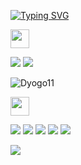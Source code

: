 [![Typing SVG](https://readme-typing-svg.demolab.com/?lines=DYOGO+11;Information+Systems)](https://git.io/typing-svg)


<img height="30" width="30" src="https://cdn.jsdelivr.net/gh/devicons/devicon@latest/icons/linkedin/linkedin-original.svg" />
          
[![](https://img.shields.io/badge/LinkedIn-0077B5?style=for-the-badge&logo=linkedin&logoColor=white)](https://www.linkedin.com/in/dyogo-rocha-a29322275/)
[![](https://img.shields.io/badge/Instagram-E4405F?style=for-the-badge&logo=instagram&logoColor=white)](https://www.instagram.com/dyogo11_/)

![Dyogo11](https://github-readme-stats.vercel.app/api?username=DYOGO111&show_icons=true&theme=defalt)

<img height="30" width="30" src="https://cdn.jsdelivr.net/gh/devicons/devicon@latest/icons/css3/css3-original.svg" />

![](https://img.shields.io/badge/CSS3-1572B6?style=for-the-badge&logo=css3&logoColor=white)
![](https://img.shields.io/badge/Tailwind_CSS-38B2AC?style=for-the-badge&logo=tailwind-css&logoColor=white)
![](https://img.shields.io/badge/HTML5-E34F26?style=for-the-badge&logo=html5&logoColor=white)
![](https://img.shields.io/badge/JavaScript-F7DF1E?style=for-the-badge&logo=JavaScript&logoColor=white)
![](https://img.shields.io/badge/C%23-239120?style=for-the-badge&logo=c-sharp&logoColor=white)

![](https://media1.tenor.com/m/2uyENRmiUt0AAAAd/coding.gif)


